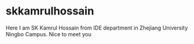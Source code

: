 # skkamrulhossain
Here I am SK Kamrul Hossain from IDE department in Zhejiang University Ningbo Campus. Nice to meet you
